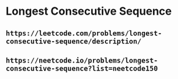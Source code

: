# Longest Consecutive Sequence

## `https://leetcode.com/problems/longest-consecutive-sequence/description/`

## `https://neetcode.io/problems/longest-consecutive-sequence?list=neetcode150`
